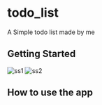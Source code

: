 # todo_list

A Simple todo list made by me

## Getting Started
![ss1](https://user-images.githubusercontent.com/27636349/99978233-9b16a500-2d9d-11eb-82d2-b8a9408ad989.jpg)
![ss2](https://user-images.githubusercontent.com/27636349/99978238-9baf3b80-2d9d-11eb-934b-6a64ed87958d.jpg)


## How to use the app
